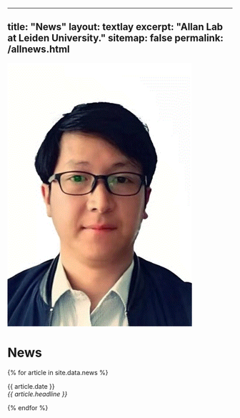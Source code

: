 
---
title: "News"
layout: textlay
excerpt: "Allan Lab at Leiden University."
sitemap: false
permalink: /allnews.html
---
![Image text](images/xuefengzhu.png)
# News

{% for article in site.data.news %}
<p>{{ article.date }} <br>
<em>{{ article.headline }}</em></p>
{% endfor %}

